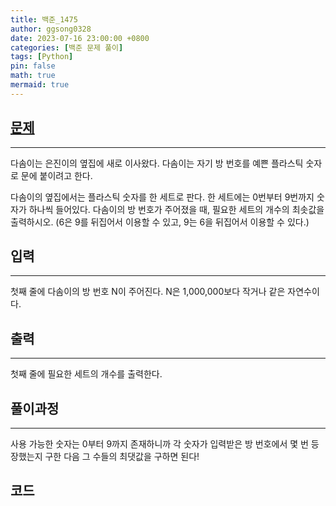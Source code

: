 ```yaml
---
title: 백준_1475
author: ggsong0328
date: 2023-07-16 23:00:00 +0800
categories: [백준 문제 풀이]
tags: [Python]
pin: false
math: true
mermaid: true
---
```


## __[문제](https://www.acmicpc.net/problem/1475)__
***
다솜이는 은진이의 옆집에 새로 이사왔다. 다솜이는 자기 방 번호를 예쁜 플라스틱 숫자로 문에 붙이려고 한다.

다솜이의 옆집에서는 플라스틱 숫자를 한 세트로 판다. 한 세트에는 0번부터 9번까지 숫자가 하나씩 들어있다. 다솜이의 방 번호가 주어졌을 때, 필요한 세트의 개수의 최솟값을 출력하시오. (6은 9를 뒤집어서 이용할 수 있고, 9는 6을 뒤집어서 이용할 수 있다.)

## __입력__
***
첫째 줄에 다솜이의 방 번호 N이 주어진다. N은 1,000,000보다 작거나 같은 자연수이다.

## __출력__
***
첫째 줄에 필요한 세트의 개수를 출력한다.

## __풀이과정__
***
사용 가능한 숫자는 0부터 9까지 존재하니까 각 숫자가 입력받은 방 번호에서 몇 번 등장했는지 구한 다음 그 수들의 최댓값을 구하면 된다!

## __코드__
<script src="https://gist.github.com/ggsong0328/e3257d1053a891bdfae9385082f7a624.js"></script>